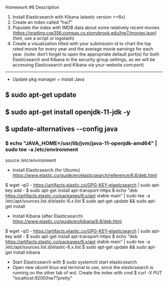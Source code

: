Homework #6
Description

1. Install Elasticsearch with Kibana (elastic version >=6x)
2. Create an index called “hw7”
3. Populate the index with IMDB data about some relatively recent movies
(https://grading.cse356.compas.cs.stonybrook.edu/hw7/movies.json)
(hint, use a script or logstash)
4. Create a visualization titled with your submission id to chart the top rated movie for every year and the average movie earnings for each year.
(note: don’t forget to open the appropriate default port(s) for both Elasticsearch and
Kibana in the security group settings, as we will be accessing Elasticsearch and Kibana
via your-website.com:port)

-----------------------------------------------------------------------

- Update pkg manager + install Java

## $ sudo apt-get update
## $ sudo apt-get install openjdk-11-jdk -y
## $ update-alternatives --config java
### $ echo "JAVA_HOME=/usr/lib/jvm/java-11-openjdk-amd64" | sudo tee -a /etc/environment
source /etc/environment

- Install Elasticsearch (for Ubuntu)
https://www.elastic.co/guide/en/elasticsearch/reference/6.8/deb.html

$ wget -qO - https://artifacts.elastic.co/GPG-KEY-elasticsearch | sudo apt-key add -
$ sudo apt-get install apt-transport-https
$  echo "deb https://artifacts.elastic.co/packages/6.x/apt stable main" | sudo tee -a /etc/apt/sources.list.d/elastic-6.x.list
$ sudo apt-get update && sudo apt-get install 


- Install Kibana (after Elasticsearch)
https://www.elastic.co/guide/en/kibana/6.8/deb.html


$ wget -qO - https://artifacts.elastic.co/GPG-KEY-elasticsearch | sudo apt-key add -
$ sudo apt-get install apt-transport-https
$ echo "deb https://artifacts.elastic.co/packages/6.x/apt stable main" | sudo tee -a /etc/apt/sources.list.d/elastic-6.x.list
$ sudo apt-get update && sudo apt-get install kibana


- Start Elasticsearch with $ sudo systemctl start elasticsearch
- Open new ubunti linux wsl terminal to use, since the elasticsearch is running on the other tab of wsl. Create the index with cmd $ curl -X PUT "localhost:9200/hw7?pretty"
